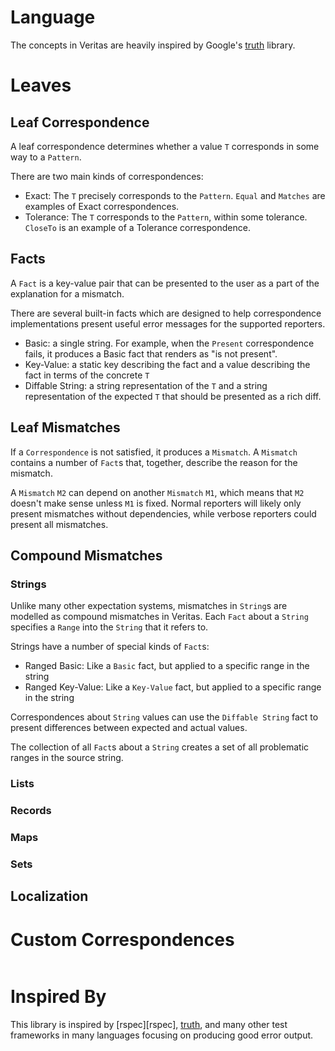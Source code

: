# Language

The concepts in Veritas are heavily inspired by Google's [truth][truth] library.

# Leaves

## Leaf Correspondence

A leaf correspondence determines whether a value `T` corresponds in some way to a `Pattern`.

There are two main kinds of correspondences:

- Exact: The `T` precisely corresponds to the `Pattern`. `Equal` and `Matches` are examples of Exact correspondences.
- Tolerance: The `T` corresponds to the `Pattern`, within some tolerance. `CloseTo` is an example of a Tolerance correspondence.

## Facts

A `Fact` is a key-value pair that can be presented to the user as a part of the explanation for a mismatch.

There are several built-in facts which are designed to help correspondence implementations present useful error messages for the supported reporters.

- Basic: a single string. For example, when the `Present` correspondence fails, it produces a Basic fact that renders as "is not present".
- Key-Value: a static key describing the fact and a value describing the fact in terms of the concrete `T`
- Diffable String: a string representation of the `T` and a string representation of the expected `T` that should be presented as a rich diff.

## Leaf Mismatches

If a `Correspondence` is not satisfied, it produces a `Mismatch`. A `Mismatch` contains a number of `Fact`s that, together, describe the reason for the mismatch.

A `Mismatch` `M2` can depend on another `Mismatch` `M1`, which means that `M2` doesn't make sense unless `M1` is fixed. Normal reporters will likely only present mismatches without dependencies, while verbose reporters could present all mismatches.

## Compound Mismatches

### Strings

Unlike many other expectation systems, mismatches in `String`s are modelled as compound mismatches in Veritas. Each `Fact` about a `String` specifies a `Range` into the `String` that it refers to.

Strings have a number of special kinds of `Fact`s:

- Ranged Basic: Like a `Basic` fact, but applied to a specific range in the string
- Ranged Key-Value: Like a `Key-Value` fact, but applied to a specific range in the string

Correspondences about `String` values can use the `Diffable String` fact to present differences between expected and actual values.

The collection of all `Fact`s about a `String` creates a set of all problematic ranges in the source string.

### Lists

### Records

### Maps

### Sets

## Localization

# Custom Correspondences

```rust

```

# Inspired By

This library is inspired by [rspec][rspec], [truth][truth], and many other test frameworks in many languages focusing on producing good error output.

[truth]: https://truth.dev/